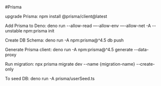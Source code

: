 #Prisma

upgrade Prisma:
      npm install @prisma/client@latest

Add Prisma to Deno:
      deno run --allow-read —-allow-env —-allow-net -A --unstable npm:prisma init

Create DB Schema:
      deno run -A npm:prisma@^4.5 db push

Generate Prisma client:
      deno run -A npm:prisma@^4.5 generate --data-proxy

Run migration:
      npx prisma migrate dev --name {migration-name} --create-only

To seed DB:
      deno run -A prisma/userSeed.ts
